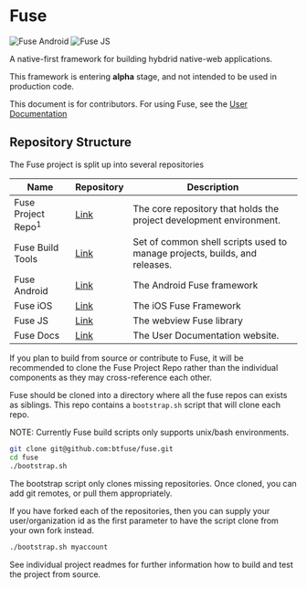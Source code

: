 
# Fuse

![Fuse Android](https://github.com/btfuse/fuse-android/actions/workflows/instrumented.yml/badge.svg)
![Fuse JS](https://github.com/btfuse/fuse-js/actions/workflows/unit-tests.yml/badge.svg)

A native-first framework for building hybdrid native-web applications.

This framework is entering **alpha** stage, and not intended to be used in production code.

This document is for contributors. For using Fuse, see the [User Documentation](https://fuse.breautek.com)

## Repository Structure

The Fuse project is split up into several repositories

|Name|Repository|Description|
|---|---|---|
|Fuse Project Repo<sup>1</sup>|[Link](https://github.com/btfuse/fuse)|The core repository that holds the project development environment.
|Fuse Build Tools|[Link](https://github.com/btfuse/build-tools)|Set of common shell scripts used to manage projects, builds, and releases.
|Fuse Android|[Link](https://github.com/btfuse/fuse-android)|The Android Fuse framework
|Fuse iOS|[Link](https://github.com/btfuse/fuse-ios)|The iOS Fuse Framework
|Fuse JS|[Link](https://github.com/btfuse/fuse-js)|The webview Fuse library
|Fuse Docs|[Link](https://github.com/btfuse/fuse-docs)|The User Documentation website.

If you plan to build from source or contribute to Fuse, it will be recommended to clone the Fuse Project Repo rather than the individual components as they may cross-reference each other.

Fuse should be cloned into a directory where all the fuse repos can exists as siblings. This repo contains a `bootstrap.sh` script that will clone each repo.

NOTE: Currently Fuse build scripts only supports unix/bash environments.

```bash
git clone git@github.com:btfuse/fuse.git
cd fuse
./bootstrap.sh
```

The bootstrap script only clones missing repositories. Once cloned, you can add git remotes, or pull them appropriately.

If you have forked each of the repositories, then you can supply your user/organization id as the first parameter to have the script clone from your own fork instead.

```bash
./bootstrap.sh myaccount
```

See individual project readmes for further information how to build and test the project from source.
